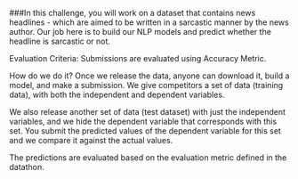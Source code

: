 ###In this challenge, you will work on a dataset that contains news headlines - which are aimed to be written in a sarcastic manner by the news author. Our job here is to build our NLP models and predict whether the headline is sarcastic or not.




Evaluation Criteria:
Submissions are evaluated using Accuracy Metric. 


How do we do it? 
Once we release the data, anyone can download it, build a model, and make a submission. We give competitors a set of data (training data), with both the independent and dependent variables.

We also release another set of data (test dataset) with just the independent variables, and we hide the dependent variable that corresponds with this set. You submit the predicted values of the dependent variable for this set and we compare it against the actual values. 

The predictions are evaluated based on the evaluation metric defined in the datathon.

 
